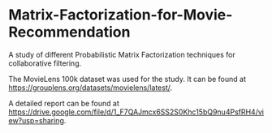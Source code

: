 # Matrix-Factorization-for-Movie-Recommendation
A study of different Probabilistic Matrix Factorization techniques for collaborative filtering.

The MovieLens 100k dataset was used for the study. It can be found at https://grouplens.org/datasets/movielens/latest/. 

A detailed report can be found at https://drive.google.com/file/d/1_F7QAJmcx6SS2S0Khc15bQ9nu4PsfRH4/view?usp=sharing.
